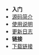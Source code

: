 - **入门**
- [源码简介](README.md)
- [使用说明](USERMANUAL.md)
- [更新日志](CHANGELOG.md)
- **链接**
- [下载链接](https://wws.lanzous.com/b01bfj76f)
